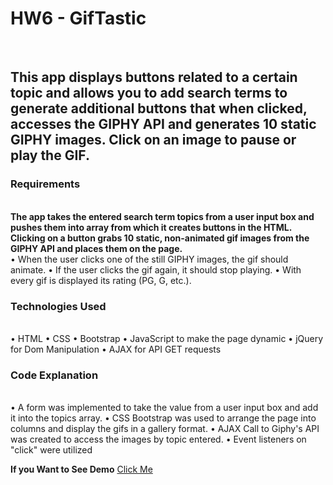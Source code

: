 <h1>HW6 - GifTastic</h1>
<br>
<h2>This app displays buttons related to a certain topic and allows you to add search terms to generate additional buttons that when clicked, accesses the GIPHY API and generates 10 static GIPHY images. Click on an image to pause or play the GIF.</h2>
<h3>Requirements</h3>
<br>
<strong>The app takes the entered search term topics from a user input box and pushes them into array from which it creates buttons in the HTML. Clicking on a button grabs 10 static, non-animated gif images from the GIPHY API and places them on the page.</strong>
<br>
•	When the user clicks one of the still GIPHY images, the gif should animate.
•	If the user clicks the gif again, it should stop playing.
•	With every gif is displayed its rating (PG, G, etc.).
<br>
<h3>Technologies Used</h3>
<br>
•	HTML
•	CSS 
•	Bootstrap
•	JavaScript to make the page dynamic
•	jQuery for Dom Manipulation
•	AJAX for API GET requests
<br>
<h3>Code Explanation</h3>
<br>
•	A form was implemented to take the value from a user input box and add it into the topics array.
•	CSS Bootstrap was used to arrange the page into columns and display the gifs in a gallery format.
•	AJAX Call to Giphy's API was created to access the images by topic entered.
•	Event listeners on "click" were utilized 

<strong>If you Want to See Demo</strong> <a href = "https://nebiyouk.github.io/GifTastic" target = "_blank">Click Me</a>